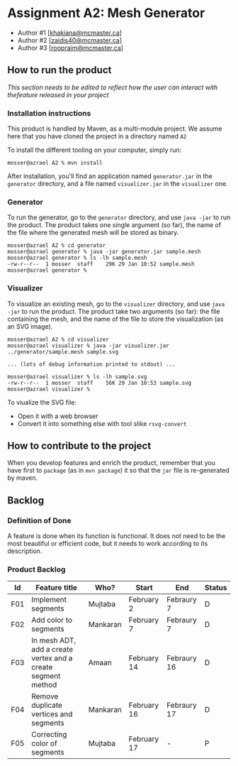 # Assignment A2: Mesh Generator

- Author #1 [khakiana@mcmaster.ca]
- Author #2 [zaidis40@mcmaster.ca]
- Author #3 [roopraim@mcmaster.ca]

## How to run the product

_This section needs to be edited to reflect how the user can interact with thefeature released in your project_

### Installation instructions

This product is handled by Maven, as a multi-module project. We assume here that you have cloned the project in a directory named `A2`

To install the different tooling on your computer, simply run:

```
mosser@azrael A2 % mvn install
```

After installation, you'll find an application named `generator.jar` in the `generator` directory, and a file named `visualizer.jar` in the `visualizer` one.

### Generator

To run the generator, go to the `generator` directory, and use `java -jar` to run the product. The product takes one single argument (so far), the name of the file where the generated mesh will be stored as binary.

```
mosser@azrael A2 % cd generator
mosser@azrael generator % java -jar generator.jar sample.mesh
mosser@azrael generator % ls -lh sample.mesh
-rw-r--r--  1 mosser  staff    29K 29 Jan 10:52 sample.mesh
mosser@azrael generator %
```

### Visualizer

To visualize an existing mesh, go to the `visualizer` directory, and use `java -jar` to run the product. The product take two arguments (so far): the file containing the mesh, and the name of the file to store the visualization (as an SVG image).

```
mosser@azrael A2 % cd visualizer
mosser@azrael visualizer % java -jar visualizer.jar ../generator/sample.mesh sample.svg

... (lots of debug information printed to stdout) ...

mosser@azrael visualizer % ls -lh sample.svg
-rw-r--r--  1 mosser  staff    56K 29 Jan 10:53 sample.svg
mosser@azrael visualizer %
```

To viualize the SVG file:

- Open it with a web browser
- Convert it into something else with tool slike `rsvg-convert`

## How to contribute to the project

When you develop features and enrich the product, remember that you have first to `package` (as in `mvn package`) it so that the `jar` file is re-generated by maven.

## Backlog

### Definition of Done

A feature is done when its function is functional. It does not need to be the most beautiful or efficient code, but it needs to work according to its description.

### Product Backlog

| Id  | Feature title                                                | Who?     | Start       | End         | Status |
| :-: | ------------------------------------------------------------ | -------- | ----------- | ----------- | ------ |
| F01 | Implement segments                                           | Mujtaba  | February 2  | Febraury 7  | D      |
| F02 | Add color to segments                                        | Mankaran | February 7  | Febraury 7  | D      |
| F03 | In mesh ADT, add a create vertex and a create segment method | Amaan    | February 14 | Febraury 16 | D      |
| F04 | Remove duplicate vertices and segments                       | Mankaran | February 16 | Febraury 17 | D      |
| F05 | Correcting color of segments                                 | Mujtaba  | February 17 | -           | P      |
